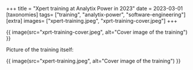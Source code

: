 +++
title = "Xpert training at Analytix Power in 2023"
date = 2023-03-01
[taxonomies]
tags= ["training", "analytix-power", "software-engineering"]
[extra]
images= ["xpert-training.jpeg", "xprt-training-cover.jpeg"]
+++


{{ image(src="xprt-training-cover.jpeg", alt="Cover image of the training") }}

Picture of the training itself:

{{ image(src="xpert-training.jpeg", alt="Cover image of the training") }}
